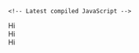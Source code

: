 <!-- Latest compiled and minified CSS -->
<!-- <link href="https://cdn.jsdelivr.net/npm/bootstrap@5.2.3/dist/css/bootstrap.min.css" rel="stylesheet"> -->

<!-- Latest compiled JavaScript -->
<!-- <script src="https://cdn.jsdelivr.net/npm/bootstrap@5.2.3/dist/js/bootstrap.bundle.min.js"></script> -->

<!-- <h1 align="center">Geethan Imal.</h1>
<h3 align="center">Greetings! Your idea is Executable.</h3>

- 🔭 I’m currently working on Exe.lk as Tech Lead, Founder and CEO.
- 🌱 I’m currently learning AI & Machine Learning
- 👯 I’m looking to collaborate on public R&D and Enterprice B2B projects.
- 💬 Ask me about AI & Machine Learning -->
<!-- - 📫 How to reach me <a href="https://www.linkedin.com/in/geethanimal/"> <img src="https://img.shields.io/badge/linkedin-%230077B5.svg?logo=linkedin&logoColor=white"/><a/><a href="https://www.facebook.com/geethan.imal.3/"> <img src="https://img.shields.io/badge/Facebook-%231877F2.svg?logo=Facebook&logoColor=white"/><a/>
- <img src="https://komarev.com/ghpvc/?username=Geethanimal&label=Profile%20views&color=0e75b6&style=flat" alt="Geethan Imal" /> </p> -->
  
<!-- <hr/> -->
  
<!-- <div style="text-align:center;">
  <img src="https://github-readme-stats.vercel.app/api?username=Geethanimal&count_private=true&hide=stars&include_all_commits=true&line_height=24&show_icons=true&theme=algolia" alt="Geethan Imal"/>
  <img align="center" src="https://github-readme-stats.vercel.app/api/top-langs/?username=Geethanimal&layout=compact&langs_count=6&theme=algolia" alt="Geethan Imal"/> -->
<!-- ![](https://github-readme-stats.vercel.app/api?username=Geethanimal&count_private=true&hide=stars&include_all_commits=true&line_height=24&show_icons=true&theme=algolia) -->
<!-- ![](https://github-readme-stats.vercel.app/api/top-langs/?username=Geethanimal&layout=compact&langs_count=6&theme=algolia)-->
 
<!--   </div> -->
<!--   
<hr/> -->

<!-- <p align="center"><img align="center" src="https://github-readme-streak-stats.herokuapp.com/?user=Geethanimal&" alt="Geethan Imal"/></p>
  
<hr/>

![ ](https://metrics.lecoq.io/Geethanimal) -->

<!DOCTYPE html>  <!-- This declaration is used to specify that the document is an HTML5 document -->
<html>
  <head>
    <meta charset="utf-8"> <!-- This meta tag specifies the character encoding for the document -->
    <!-- Latest compiled and minified CSS -->
    <link href="https://cdn.jsdelivr.net/npm/bootstrap@5.2.3/dist/css/bootstrap.min.css" rel="stylesheet">

    <!-- Latest compiled JavaScript -->
<!--     <script src="https://cdn.jsdelivr.net/npm/bootstrap@5.2.3/dist/js/bootstrap.bundle.min.js"></script> -->
  </head>
  <body>
    <div class="container">
      <div class="row">
        <div class="col-4">Hi</div>
        <div class="col-4">Hi</div>
        <div class="col-4">Hi</div>
      </div>
    </div>
  </body>
</html>



